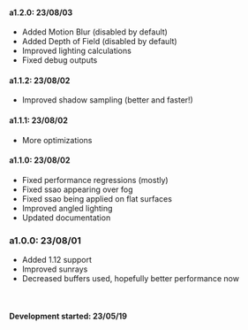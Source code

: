 #### a1.2.0:  23/08/03
- Added Motion Blur (disabled by default)
- Added Depth of Field (disabled by default)
- Improved lighting calculations
- Fixed debug outputs

#### a1.1.2:  23/08/02
- Improved shadow sampling (better and faster!)

#### a1.1.1:  23/08/02
- More optimizations

#### a1.1.0:  23/08/02
- Fixed performance regressions (mostly)
- Fixed ssao appearing over fog
- Fixed ssao being applied on flat surfaces
- Improved angled lighting
- Updated documentation

### a1.0.0:  23/08/01
- Added 1.12 support
- Improved sunrays
- Decreased buffers used, hopefully better performance now

<br>

#### Development started:  23/05/19
